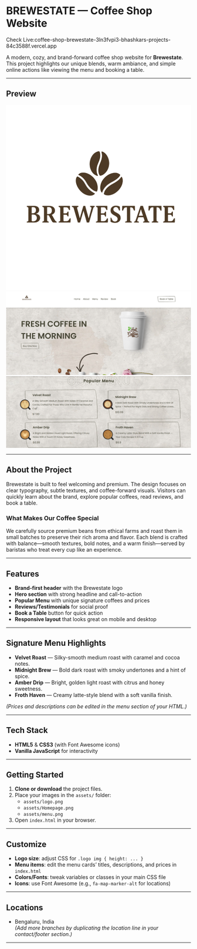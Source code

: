 # BREWESTATE — Coffee Shop Website
Check Live:coffee-shop-brewestate-3ln3fvpi3-bhashkars-projects-84c3588f.vercel.app

A modern, cozy, and brand-forward coffee shop website for **Brewestate**.  
This project highlights our unique blends, warm ambiance, and simple online actions like viewing the menu and booking a table.

---

## Preview

<!-- Keep images in this order: Logo → Home → Menu -->
![Brewestate Logo](./assets/logo.png)
![Homepage Preview](./assets/Homepage.png)
![Menu Preview](./assets/menu.png)

---

## About the Project

Brewestate is built to feel welcoming and premium. The design focuses on clear typography, subtle textures, and coffee-forward visuals. Visitors can quickly learn about the brand, explore popular coffees, read reviews, and book a table.

### What Makes Our Coffee Special
We carefully source premium beans from ethical farms and roast them in small batches to preserve their rich aroma and flavor. Each blend is crafted with balance—smooth textures, bold notes, and a warm finish—served by baristas who treat every cup like an experience.

---

## Features

- **Brand-first header** with the Brewestate logo  
- **Hero section** with strong headline and call-to-action  
- **Popular Menu** with unique signature coffees and prices  
- **Reviews/Testimonials** for social proof  
- **Book a Table** button for quick action  
- **Responsive layout** that looks great on mobile and desktop  

---

## Signature Menu Highlights

- **Velvet Roast** — Silky-smooth medium roast with caramel and cocoa notes.  
- **Midnight Brew** — Bold dark roast with smoky undertones and a hint of spice.  
- **Amber Drip** — Bright, golden light roast with citrus and honey sweetness.  
- **Froth Haven** — Creamy latte-style blend with a soft vanilla finish.  

*(Prices and descriptions can be edited in the menu section of your HTML.)*

---

## Tech Stack

- **HTML5** & **CSS3** (with Font Awesome icons)  
- **Vanilla JavaScript** for interactivity  
---

## Getting Started

1. **Clone or download** the project files.  
2. Place your images in the `assets/` folder:  
   - `assets/logo.png`  
   - `assets/Homepage.png`  
   - `assets/menu.png`  
3. Open `index.html` in your browser.  

---

## Customize

- **Logo size**: adjust CSS for `.logo img { height: ... }`  
- **Menu items**: edit the menu cards’ titles, descriptions, and prices in `index.html`  
- **Colors/Fonts**: tweak variables or classes in your main CSS file  
- **Icons**: use Font Awesome (e.g., `fa-map-marker-alt` for locations)  

---

## Locations

- Bengaluru, India  
*(Add more branches by duplicating the location line in your contact/footer section.)*

---
